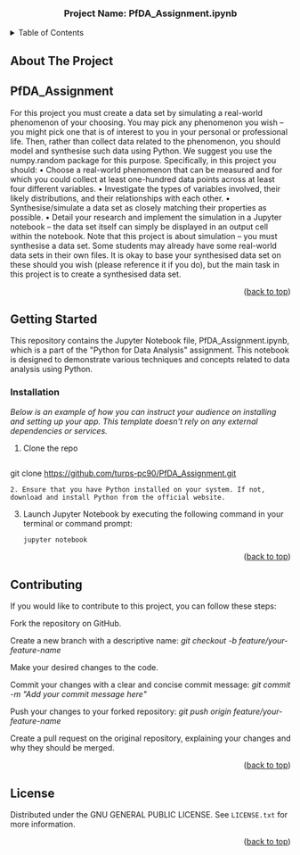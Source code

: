  <a name="readme-top"></a>
<h3 align="center">Project Name: PfDA_Assignment.ipynb</h3>

<!-- TABLE OF CONTENTS -->
<details>
  <summary>Table of Contents</summary>
  <ol>
    <li>
      <a href="#about-the-project">About The Project</a>
    </li>
    <li>
      <a href="#getting-started">Getting Started</a>
      <ul>
        <li><a href="#installation">Installation</a></li>
      </ul>
    </li>
    <li><a href="#contributing">Contributing</a></li>
    <li><a href="#license">License</a></li>
  </ol>
</details>

<!-- ABOUT THE PROJECT -->
## About The Project

## PfDA_Assignment
For this project you must create a data set by simulating a real-world phenomenon of your choosing. You may pick any phenomenon you wish – you might pick one that is of interest to you in your personal or professional life. Then, rather than collect data
related to the phenomenon, you should model and synthesise such data using Python. We suggest you use the numpy.random package for this purpose.
Specifically, in this project you should:
• Choose a real-world phenomenon that can be measured and for which you could collect at least one-hundred data points across at least four different variables.
• Investigate the types of variables involved, their likely distributions, and their relationships with each other.
• Synthesise/simulate a data set as closely matching their properties as possible.
• Detail your research and implement the simulation in a Jupyter notebook – the data set itself can simply be displayed in an output cell within the notebook.
Note that this project is about simulation – you must synthesise a data set. Some students may already have some real-world data sets in their own files. It is okay to base your synthesised data set on these should you wish (please reference it if you do), but the main task in this project is to create a synthesised data set.


<p align="right">(<a href="#readme-top">back to top</a>)</p>

<!-- GETTING STARTED -->
## Getting Started

This repository contains the Jupyter Notebook file, PfDA_Assignment.ipynb, which is a part of the "Python for Data Analysis" assignment. This notebook is designed to demonstrate various techniques and concepts related to data analysis using Python.

### Installation

_Below is an example of how you can instruct your audience on installing and setting up your app. This template doesn't rely on any external dependencies or services._


1. Clone the repo
   ```sh
  git clone https://github.com/turps-pc90/PfDA_Assignment.git
   ```
2. Ensure that you have Python installed on your system. If not, download and install Python from the official website.
   ```
3. Launch Jupyter Notebook by executing the following command in your terminal or command prompt:
   ```sh
   jupyter notebook
   ```

<p align="right">(<a href="#readme-top">back to top</a>)</p>

<!-- CONTRIBUTING -->
## Contributing

If you would like to contribute to this project, you can follow these steps:


Fork the repository on GitHub.


Create a new branch with a descriptive name:
*git checkout -b feature/your-feature-name*

Make your desired changes to the code.


Commit your changes with a clear and concise commit message:
*git commit -m "Add your commit message here"*

Push your changes to your forked repository:
*git push origin feature/your-feature-name*

Create a pull request on the original repository, explaining your changes and why they should be merged.

<p align="right">(<a href="#readme-top">back to top</a>)</p>

<!-- LICENSE -->
## License

Distributed under the GNU GENERAL PUBLIC LICENSE. See `LICENSE.txt` for more information.

<p align="right">(<a href="#readme-top">back to top</a>)</p>